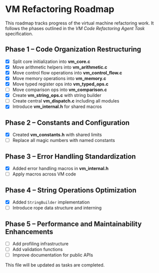 # VM Refactoring Roadmap

This roadmap tracks progress of the virtual machine refactoring work. It follows the phases outlined in the *VM Code Refactoring Agent Task* specification.

## Phase 1 – Code Organization Restructuring
- [x] Split core initialization into **vm_core.c**
- [x] Move arithmetic helpers into **vm_arithmetic.c**
- [x] Move control flow operations into **vm_control_flow.c**
- [x] Move memory operations into **vm_memory.c**
- [x] Move typed register ops into **vm_typed_ops.c**
- [ ] Move comparison ops into **vm_comparison.c**
- [x] Create **vm_string_ops.c** with string builder
- [ ] Create central **vm_dispatch.c** including all modules
- [x] Introduce **vm_internal.h** for shared macros

## Phase 2 – Constants and Configuration
- [x] Created **vm_constants.h** with shared limits
- [ ] Replace all magic numbers with named constants

## Phase 3 – Error Handling Standardization
- [x] Added error handling macros in **vm_internal.h**
- [ ] Apply macros across VM code

## Phase 4 – String Operations Optimization
- [x] Added `StringBuilder` implementation
- [ ] Introduce rope data structure and interning

## Phase 5 – Performance and Maintainability Enhancements
- [ ] Add profiling infrastructure
- [ ] Add validation functions
- [ ] Improve documentation for public APIs

This file will be updated as tasks are completed.
